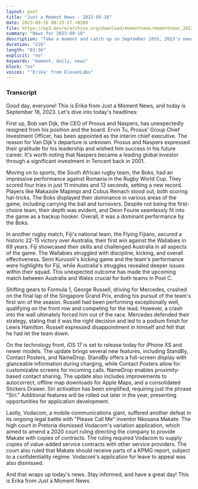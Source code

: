 ```yaml
---
layout: post
title: "Just a Moment News - 2023-09-18"
date: 2023-09-18 08:23:17 +0200
file: https://op3.dev/e/archive.org/download/momentnews/momentnews_2023-09-18.mp3
summary: "News for 2023-09-18"
description: "Take a moment and catch up on September 18th, 2023's news."
duration: "216"
length: "03:36"
explicit: "no"
keywords: "moment, daily, news"
block: "no"
voices: "'Erika' from ElevenLabs"
---
```


### Transcript

Good day, everyone! This is Erika from Just a Moment News, and today is September 18, 2023. Let's dive into today's headlines:

First up, Bob van Dijk, the CEO of Prosus and Naspers, has unexpectedly resigned from his position and the board. Ervin Tu, Prosus' Group Chief Investment Officer, has been appointed as the interim chief executive. The reason for Van Dijk's departure is unknown. Prosus and Naspers expressed their gratitude for his leadership and wished him success in his future career. It's worth noting that Naspers became a leading global investor through a significant investment in Tencent back in 2001.

Moving on to sports, the South African rugby team, the Boks, had an impressive performance against Romania in the Rugby World Cup. They scored four tries in just 11 minutes and 13 seconds, setting a new record. Players like Makazole Mapimpi and Cobus Reinach stood out, both scoring hat-tricks. The Boks displayed their dominance in various areas of the game, including carrying the ball and turnovers. Despite not being the first-choice team, their depth was evident, and Deon Fourie seamlessly fit into the game as a backup hooker. Overall, it was a dominant performance by the Boks.

In another rugby match, Fiji's national team, the Flying Fijians, secured a historic 22-15 victory over Australia, their first win against the Wallabies in 69 years. Fiji showcased their skills and challenged Australia in all aspects of the game. The Wallabies struggled with discipline, kicking, and overall effectiveness. Semi Kuruvoli's kicking game and the team's performance were highlights for Fiji, while Australia's struggles revealed deeper issues within their squad. This unexpected outcome has made the upcoming match between Australia and Wales crucial for both teams in Pool C.

Shifting gears to Formula 1, George Russell, driving for Mercedes, crashed on the final lap of the Singapore Grand Prix, ending his pursuit of the team's first win of the season. Russell had been performing exceptionally well, qualifying on the front row and competing for the lead. However, a crash into the wall ultimately forced him out of the race. Mercedes defended their strategy, stating that it was the right decision and led to a podium finish for Lewis Hamilton. Russell expressed disappointment in himself and felt that he had let the team down.

On the technology front, iOS 17 is set to release today for iPhone XS and newer models. The update brings several new features, including StandBy, Contact Posters, and NameDrop. StandBy offers a full-screen display with glanceable information during charging, while Contact Posters allow for customizable screens for incoming calls. NameDrop enables proximity-based contact sharing. The update also includes improvements to autocorrect, offline map downloads for Apple Maps, and a consolidated Stickers Drawer. Siri activation has been simplified, requiring just the phrase "Siri." Additional features will be rolled out later in the year, presenting opportunities for application development.

Lastly, Vodacom, a mobile communications giant, suffered another defeat in its ongoing legal battle with "Please Call Me" inventor Nkosana Makate. The high court in Pretoria dismissed Vodacom's variation application, which aimed to amend a 2020 court ruling directing the company to provide Makate with copies of contracts. The ruling required Vodacom to supply copies of value-added service contracts with other service providers. The court also ruled that Makate should receive parts of a KPMG report, subject to a confidentiality regime. Vodacom's application for leave to appeal was also dismissed.

And that wraps up today's news. Stay informed, and have a great day! This is Erika from Just a Moment News.
